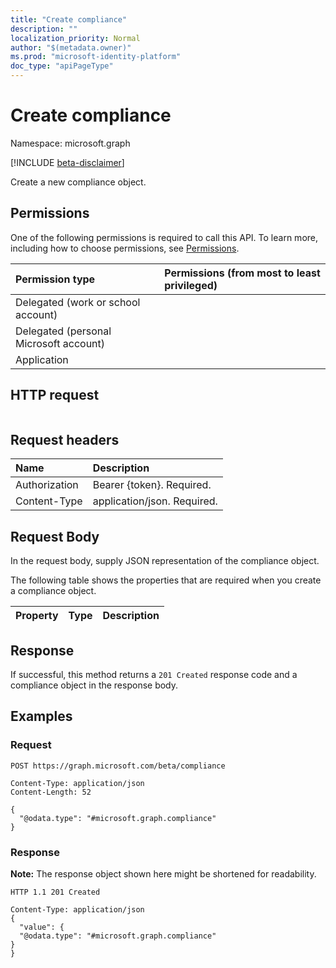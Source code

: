 ```yaml
---
title: "Create compliance"
description: ""
localization_priority: Normal
author: "$(metadata.owner)"
ms.prod: "microsoft-identity-platform"
doc_type: "apiPageType"
---
```


# Create compliance

Namespace: microsoft.graph

[!INCLUDE [beta-disclaimer](../../includes/beta-disclaimer.md)]

Create a new compliance object.

## Permissions

One of the following permissions is required to call this API. To learn more, including how to choose permissions, see [Permissions](/graph/permissions-reference).

| Permission type                        | Permissions (from most to least privileged) |
| :------------------------------------- | :------------------------------------------ |
| Delegated (work or school account)     |                                             |
| Delegated (personal Microsoft account) |                                             |
| Application                            |                                             |

## HTTP request

<!-- {
  "blockType": "ignored"
}
-->

```http

```

## Request headers

| Name          | Description                 |
| :------------ | :-------------------------- |
| Authorization | Bearer {token}. Required.   |
| Content-Type  | application/json. Required. |

## Request Body

In the request body, supply JSON representation of the compliance object.

<!-- Actions and Functions -->

<!-- CRUD Methods -->

The following table shows the properties that are required when you create a compliance object.

| Property | Type | Description |
| :------- | :--- | :---------- |

## Response

If successful, this method returns a `201 Created` response code and a compliance object in the response body.

## Examples

### Request

<!-- {
  "blockType": "request",
  "name": "create_compliance"
}
-->

```http
POST https://graph.microsoft.com/beta/compliance

Content-Type: application/json
Content-Length: 52

{
  "@odata.type": "#microsoft.graph.compliance"
}

```

### Response

**Note:** The response object shown here might be shortened for readability.

<!-- {
  "blockType": "response",
  "truncated": true,
  "@odata.type": "microsoft.compliance.ediscovery.contract.compliance"
}
-->

```http
HTTP 1.1 201 Created

Content-Type: application/json
{
  "value": {
  "@odata.type": "#microsoft.graph.compliance"
}
}

```
